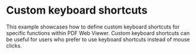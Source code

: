 # Custom keyboard shortcuts

This example showcases how to define custom keyboard shortcuts for specific functions within PDF Web Viewer. Custom keyboard shortcuts can be useful for users who prefer to use keyboard shortcuts instead of mouse clicks.
